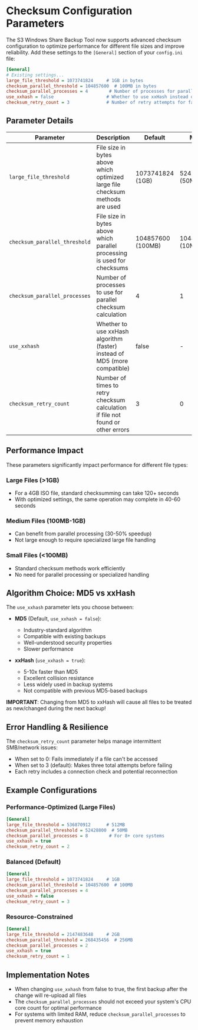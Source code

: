 # Checksum Configuration Parameters

The S3 Windows Share Backup Tool now supports advanced checksum configuration to optimize performance for different file sizes and improve reliability. Add these settings to the `[General]` section of your `config.ini` file:

```ini
[General]
# Existing settings...
large_file_threshold = 1073741824     # 1GB in bytes
checksum_parallel_threshold = 104857600  # 100MB in bytes
checksum_parallel_processes = 4        # Number of processes for parallel checksumming
use_xxhash = false                    # Whether to use xxHash instead of MD5
checksum_retry_count = 3              # Number of retry attempts for failed checksums
```

## Parameter Details

| Parameter | Description | Default | Min | Max | Recommended |
|-----------|-------------|---------|-----|-----|------------|
| `large_file_threshold` | File size in bytes above which optimized large file checksum methods are used | 1073741824 (1GB) | 52428800 (50MB) | No limit | 1GB for most environments |
| `checksum_parallel_threshold` | File size in bytes above which parallel processing is used for checksums | 104857600 (100MB) | 10485760 (10MB) | Should be less than large_file_threshold | 100MB for most environments |
| `checksum_parallel_processes` | Number of processes to use for parallel checksum calculation | 4 | 1 | CPU core count | 4 for quad-core, half of available cores for higher-end systems |
| `use_xxhash` | Whether to use xxHash algorithm (faster) instead of MD5 (more compatible) | false | - | - | false for compatibility, true for performance |
| `checksum_retry_count` | Number of times to retry checksum calculation if file not found or other errors | 3 | 0 | 5 | 3 for most environments |

## Performance Impact

These parameters significantly impact performance for different file types:

### Large Files (>1GB)
- For a 4GB ISO file, standard checksumming can take 120+ seconds
- With optimized settings, the same operation may complete in 40-60 seconds

### Medium Files (100MB-1GB)
- Can benefit from parallel processing (30-50% speedup)
- Not large enough to require specialized large file handling

### Small Files (<100MB)
- Standard checksum methods work efficiently
- No need for parallel processing or specialized handling

## Algorithm Choice: MD5 vs xxHash

The `use_xxhash` parameter lets you choose between:

- **MD5** (Default, `use_xxhash = false`):
  - Industry-standard algorithm
  - Compatible with existing backups
  - Well-understood security properties
  - Slower performance

- **xxHash** (`use_xxhash = true`):
  - 5-10x faster than MD5
  - Excellent collision resistance
  - Less widely used in backup systems
  - Not compatible with previous MD5-based backups

**IMPORTANT**: Changing from MD5 to xxHash will cause all files to be treated as new/changed during the next backup!

## Error Handling & Resilience

The `checksum_retry_count` parameter helps manage intermittent SMB/network issues:

- When set to 0: Fails immediately if a file can't be accessed
- When set to 3 (default): Makes three total attempts before failing
- Each retry includes a connection check and potential reconnection

## Example Configurations

### Performance-Optimized (Large Files)
```ini
[General]
large_file_threshold = 536870912      # 512MB
checksum_parallel_threshold = 52428800  # 50MB
checksum_parallel_processes = 8        # For 8+ core systems
use_xxhash = true
checksum_retry_count = 2
```

### Balanced (Default)
```ini
[General]
large_file_threshold = 1073741824     # 1GB
checksum_parallel_threshold = 104857600  # 100MB
checksum_parallel_processes = 4
use_xxhash = false
checksum_retry_count = 3
```

### Resource-Constrained
```ini
[General]
large_file_threshold = 2147483648     # 2GB
checksum_parallel_threshold = 268435456  # 256MB
checksum_parallel_processes = 2
use_xxhash = true
checksum_retry_count = 1
```

## Implementation Notes

- When changing `use_xxhash` from false to true, the first backup after the change will re-upload all files
- The `checksum_parallel_processes` should not exceed your system's CPU core count for optimal performance
- For systems with limited RAM, reduce `checksum_parallel_processes` to prevent memory exhaustion
